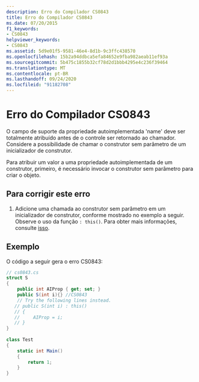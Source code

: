 ```yaml
---
description: Erro do Compilador CS0843
title: Erro do Compilador CS0843
ms.date: 07/20/2015
f1_keywords:
- CS0843
helpviewer_keywords:
- CS0843
ms.assetid: 5d9e01f5-9581-46e4-8d1b-9c3ffc438570
ms.openlocfilehash: 15b2a94ddbca5efa84652e9fba982aeab11ef93a
ms.sourcegitcommit: 5b475c1855b32cf78d2d1bbb4295e4c236f39464
ms.translationtype: MT
ms.contentlocale: pt-BR
ms.lasthandoff: 09/24/2020
ms.locfileid: "91182708"
---
```

# <a name="compiler-error-cs0843"></a>Erro do Compilador CS0843

O campo de suporte da propriedade autoimplementada 'name' deve ser totalmente atribuído antes de o controle ser retornado ao chamador. Considere a possibilidade de chamar o construtor sem parâmetro de um inicializador de construtor.  
  
 Para atribuir um valor a uma propriedade autoimplementada de um construtor, primeiro, é necessário invocar o construtor sem parâmetro para criar o objeto.  
  
## <a name="to-correct-this-error"></a>Para corrigir este erro  
  
1. Adicione uma chamada ao construtor sem parâmetro em um inicializador de construtor, conforme mostrado no exemplo a seguir. Observe o uso da função `: this()`. Para obter mais informações, consulte [isso](../keywords/this.md).  
  
## <a name="example"></a>Exemplo  

 O código a seguir gera o erro CS0843:  
  
```csharp  
// cs0843.cs  
struct S  
{  
    public int AIProp { get; set; }  
    public S(int i){} //CS0843  
    // Try the following lines instead.  
   // public S(int i) : this()  
   // {  
   //     AIProp = i;  
   // }  
}  
  
class Test  
{  
    static int Main()  
    {  
        return 1;  
    }  
}  
```
